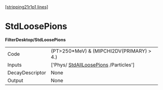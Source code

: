 [[stripping21r1p1 lines]](./stripping21r1p1-commonparticles)

# StdLoosePions

**FilterDesktop/StdLoosePions**

|                 |                                                                               |
|-----------------|-------------------------------------------------------------------------------|
| Code            | (PT\>250\*MeV) & (MIPCHI2DV(PRIMARY) \> 4.)                                   |
| Inputs          | ['Phys/ [StdAllLoosePions](./stripping21r1p1-stdallloosepions) /Particles'] |
| DecayDescriptor | None                                                                          |
| Output          | None                                                                          |

